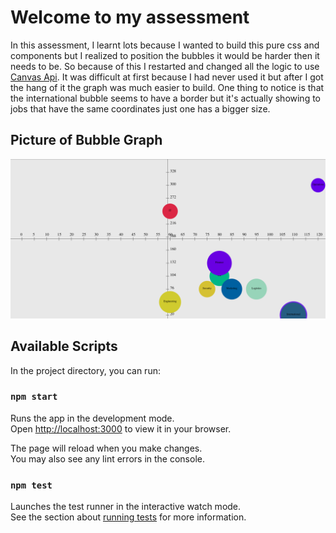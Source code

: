 # Welcome to my assessment
In this assessment, I learnt lots because I wanted to build this pure css and components but I realized to position the bubbles it would be harder then it needs to be. So because of this I restarted and changed all the logic to use [Canvas Api](https://developer.mozilla.org/en-US/docs/Web/API/Canvas_API). It was difficult at first because I had never used it but after I got the hang of it the graph was much easier to build. One thing to notice is that the international bubble seems to have a border but it's actually showing to jobs that have the same coordinates just one has a bigger size.

## Picture of Bubble Graph
![Bubble Graph](public/Bubble-graph.png)
## Available Scripts

In the project directory, you can run:
### `npm start`

Runs the app in the development mode.\
Open [http://localhost:3000](http://localhost:3000) to view it in your browser.

The page will reload when you make changes.\
You may also see any lint errors in the console.

### `npm test`

Launches the test runner in the interactive watch mode.\
See the section about [running tests](https://facebook.github.io/create-react-app/docs/running-tests) for more information.
